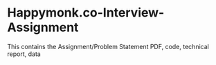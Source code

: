 # Happymonk.co-Interview-Assignment
This contains the Assignment/Problem Statement PDF, code, technical report, data 
